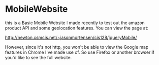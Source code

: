 # MobileWebsite
this is a Basic Mobile Website I made recently to test out the amazon product API and some geolocation features. You can view the page at:

  http://newton.csmcis.net/~jasonmortensen/cis128/jqueryMobile/
  
  
However, since it's not http, you won't be able to view the Google map features in Chrome I've made use of. So use Firefox or another browser if you'd like to see the full website.
